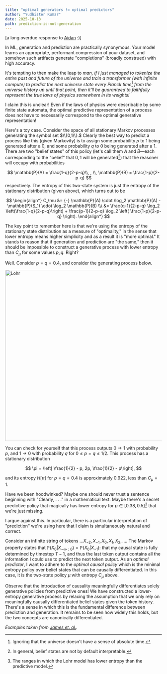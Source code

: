 ```yaml
---
title: "optimal generators != optimal predictors"
author: "Yudhister Kumar"
date: 2025-10-13
path: prediction-is-not-generation
---
```


[a long overdue response to [Aidan](https://aidanjs.com) :)]

In ML, generation and prediction are practically synonymous. Your model learns an appropriate, performant compression of your dataset, and somehow such artifacts generate "completions" (broadly construed) with high accuracy. 

It's tempting to then make the leap to *man, if I just managed to tokenize the entire past and future of the universe and train a transformer (with infinite compute) to predict the next universe state every Planck time[^1] from the universe history up until that point, then it'll be guaranteed to faithfully represent the true laws of physics somewhere in its weights!* 

I claim this is unclear! Even if the laws of physics were describable by some finite state automata, the optimal predictive representation of a process does not have to necessarily correspond to the optimal generative representation! 

Here's a toy case. Consider the space of all stationary Markov processes generating the symbol set $\\{0,1\\}.$ Clearly the best way to predict a process like this (given Markovity) is to assign some probability $p$ to $1$ being generated after a $0,$ and some probability $q$ to $0$ being generated after a $1.$ There are two "belief states" of this policy (let's call them $A$ and $B$—each corresponding to the "belief" that $0,1$ will be generated[^2]) that the reasoner will occupy with probabilities

$$
\mathbb{P}(A) = \frac{1-q}{2-p-q}\\, , \\, \mathbb{P}(B) = \frac{1-p}{2-p-q}
$$
respectively. The entropy of this two-state system is just the entropy of the stationary distribution (given above), which turns out to be

$$
\begin{align*}
C_\mu &= {-} \mathbb{P}(A) \cdot \log_2 \mathbb{P}(A) - \mathbb{P}(S_1) \cdot \log_2 \mathbb{P}(B) \\\  
&= \frac{q-1}{2-p-q} \log_2 \left(\frac{1-q}{2-p-q}\right) + \frac{p-1}{2-p-q} \log_2 \left( \frac{1-p}{2-p-q} \right).
\end{align*}
$$

The key point to remember here is that we're using the entropy of the stationary state distribution as a measure of "optimality," in the sense that lower entropy means higher simplicity and as a result it is "more optimal." It stands to reason that if generation and prediction are "the same," then it should be impossible to construct a generative process with lower entropy than $C_\mu$ for some values $p,q.$ Right?

Well. Consider $p = q = 0.4,$ and consider the generating process below. 

<img src="/images/Lohr-model.png" alt="Lohr" width="550"/>

You can check for yourself that this process outputs $0 \to 1$ with probability $p,$ and $1 \to 0$ with probability $q$ for $0 \leq p = q \leq 1/2.$ This process has a stationary distribution 

$$
\pi = \left[ \frac{1}{2} - p, 2p, \frac{1}{2} - p\right],
$$

and its entropy $H[\pi]$ for $p = q = 0.4$ is approximately $0.922,$ less than $C_\mu = 1.$ 

Have we been hoodwinked? Maybe one should never trust a sentence beginning with "Clearly, . . ." in a mathematical text. Maybe there's a secret predictive policy that magically has lower entropy for $p \in [0.38, 0.5]$[^3] that we're just missing. 

I argue against this. In particular, there is a particular interpretation of "prediction" we're using here that I claim is simultaneously natural and correct. 

Consider an infinite string of tokens $\ldots X_{-2}, X_{-1}, X_0, X_1, X_2, \ldots.$ The Markov property states that $\mathbb{P}(X_0 | X_{-\infty: 0}) = \mathbb{P}(X_0 | X_{-1}):$ that my causal state is fully determined by timestep $T-1,$ and thus the last token output contains all the information I could use to predict the next token output. As an *optimal predictor*, I want to adhere to the *optimal causal policy* which is the minimal entropy policy over belief states that can be causally differentiated. In this case, it is the two-state policy $\mu$ with entropy $C_\mu$ above. 

Observe that the introduction of causality meaningfully differentiates solely generative policies from predictive ones! We have constructed a lower-entropy generative process by relaxing the assumption that we only rely on meaningfully causally differentiated belief states given the token history. There's a sense in which this is the fundamental difference between prediction and generation. It remains to be seen how widely this holds, but the two concepts are canonically differentiated. 

*Examples taken from [James et. al.](https://csc.ucdavis.edu/~cmg/papers/gmc.pdf).*

[^1]: Ignoring that the universe doesn't have a sense of absolute time.

[^2]: In general, belief states are not by default interpretable. 

[^3]: The ranges in which the Lohr model has lower entropy than the predictive model. 